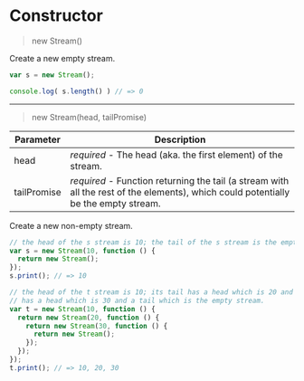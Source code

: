 # Constructor

> new Stream()

Create a new empty stream.

```js
var s = new Stream();

console.log( s.length() ) // => 0
```
---

> new Stream(head, tailPromise)

|Parameter|Description|
|---|---|
|head| *required* - The head (aka. the first element) of the stream.|
|tailPromise| *required* - Function returning the tail (a stream with all the rest of the elements), which could potentially be the empty stream.|

Create a new non-empty stream.

```js
// the head of the s stream is 10; the tail of the s stream is the empty stream
var s = new Stream(10, function () {
  return new Stream();
});
s.print(); // => 10

// the head of the t stream is 10; its tail has a head which is 20 and a tail which
// has a head which is 30 and a tail which is the empty stream.
var t = new Stream(10, function () {
  return new Stream(20, function () {
    return new Stream(30, function () {
      return new Stream();
    });
  });
});
t.print(); // => 10, 20, 30
```
